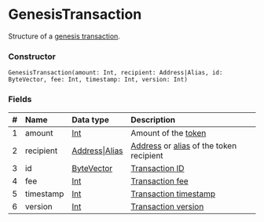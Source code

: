 # GenesisTransaction

Structure of a [genesis transaction](/en/blockchain/transaction-type/genesis-transaction).

### Constructor

``` ride
GenesisTransaction(amount: Int, recipient: Address|Alias, id: ByteVector, fee: Int, timestamp: Int, version: Int)
```

### Fields

| # | Name | Data type | Description |
| :--- | :--- | :--- | :--- |
| 1 | amount | [Int](/en/ride/data-types/int) | Amount of the [token](/en/blockchain/token/) |
| 2 | recipient | [Address](/en/ride/structures/common-structures/address)&#124;[Alias](/en/ride/structures/common-structures/alias) | [Address](/en/blockchain/account/address) or [alias](/en/blockchain/account/alias) of the token recipient |
| 3 | id | [ByteVector](/en/ride/data-types/byte-vector) | [Transaction ID](/en/blockchain/transaction/transaction-id) |
| 4 | fee | [Int](/en/ride/data-types/int) | [Transaction fee](/en/blockchain/transaction/transaction-fee) |
| 5 | timestamp | [Int](/en/ride/data-types/int) | [Transaction timestamp](/en/blockchain/transaction/transaction-timestamp) |
| 6 | version | [Int](/en/ride/data-types/int) | [Transaction version](/en/blockchain/transaction/transaction-version) |
